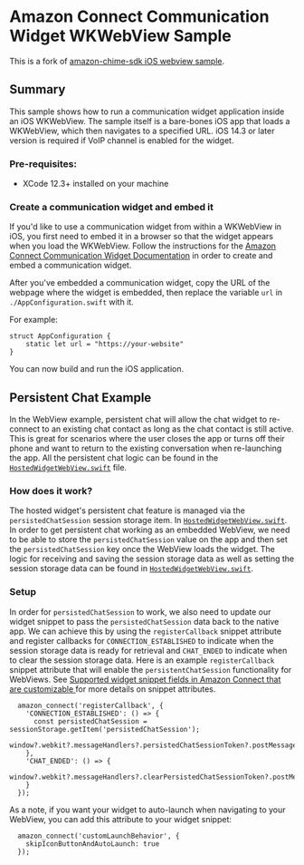 # Amazon Connect Communication Widget WKWebView Sample
This is a fork of [amazon-chime-sdk iOS webview sample](https://github.com/aws-samples/amazon-chime-sdk/tree/main/apps/iOS-WKWebView-sample).

## Summary

This sample shows how to run a communication widget application inside an iOS WKWebView. The sample itself is a bare-bones iOS app that loads a WKWebView, which then navigates to a specified URL. iOS 14.3 or later version is required if VoIP channel is enabled for the widget.

### Pre-requisites:
- XCode 12.3+ installed on your machine

### Create a communication widget and embed it 
If you'd like to use a communication widget from within a WKWebView in iOS, you first need to embed it in a browser so that the widget appears when you load the WKWebView. Follow the instructions for the [Amazon Connect Communication Widget Documentation](https://docs.aws.amazon.com/connect/latest/adminguide/add-chat-to-website.html) in order to create and embed a communication widget.

After you've embedded a communication widget, copy the URL of the webpage where the widget is embedded, then replace the variable `url` in `./AppConfiguration.swift` with it. 

For example:
```
struct AppConfiguration {
    static let url = "https://your-website"
}
```

You can now build and run the iOS application.

## Persistent Chat Example

In the WebView example, persistent chat will allow the chat widget to re-connect to an existing chat contact as long as the chat contact is still active. This is great for scenarios where the user closes the app or turns off their phone and want to return to the existing conversation when re-launching the app.  All the persistent chat logic can be found in the [`HostedWidgetWebView.swift`](https://github.com/amazon-connect/amazon-connect-chat-ui-examples/blob/mikeliao/ios-webview-persistent-chat/mobileChatExamples/iOS-WKWebView-sample/WkWebView%20Demo/HostedWidgetWebView.swift) file.

### How does it work?

The hosted widget's persistent chat feature is managed via the `persistedChatSession` session storage item. In [`HostedWidgetWebView.swift`](https://github.com/amazon-connect/amazon-connect-chat-ui-examples/blob/mikeliao/ios-webview-persistent-chat/mobileChatExamples/iOS-WKWebView-sample/WkWebView%20Demo/HostedWidgetWebView.swift).  In order to get persistent chat working as an embedded WebView, we need to be able to store the `persistedChatSession` value on the app and then set the `persistedChatSession` key once the WebView loads the widget. The logic for receiving and saving the session storage data as well as setting the session storage data can be found in [`HostedWidgetWebView.swift`](https://github.com/amazon-connect/amazon-connect-chat-ui-examples/blob/mikeliao/ios-webview-persistent-chat/mobileChatExamples/iOS-WKWebView-sample/WkWebView%20Demo/HostedWidgetWebView.swift).

### Setup

In order for `persistedChatSession` to work, we also need to update our widget snippet to pass the `persistedChatSession` data back to the native app. We can achieve this by using the `registerCallback` snippet attribute and register callbacks for `CONNECTION_ESTABLISHED` to indicate when the session storage data is ready for retrieval and `CHAT_ENDED` to indicate when to clear the session storage data. Here is an example `registerCallback` snippet attribute that will enable the `persistentChatSession` functionality for WebViews.  See [Supported widget snippet fields in Amazon Connect that are customizable
](https://docs.aws.amazon.com/connect/latest/adminguide/supported-snippet-fields.html) for more details on snippet attributes.

```
  amazon_connect('registerCallback', {
    'CONNECTION_ESTABLISHED': () => {
      const persistedChatSession = sessionStorage.getItem('persistedChatSession');
      window?.webkit?.messageHandlers?.persistedChatSessionToken?.postMessage(persistedChatSession);
    },
    'CHAT_ENDED': () => {
      window?.webkit?.messageHandlers?.clearPersistedChatSessionToken?.postMessage(null);
    }
  });
```

As a note, if you want your widget to auto-launch when navigating to your WebView, you can add this attribute to your widget snippet:

```
  amazon_connect('customLaunchBehavior', {
    skipIconButtonAndAutoLaunch: true
  });
```
